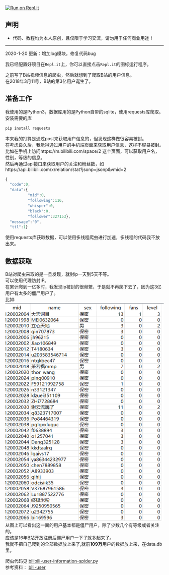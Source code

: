 [![Run on Repl.it](https://repl.it/badge/github/zhang0peter/bilibili-user-information-spider)](https://repl.it/github/zhang0peter/bilibili-user-information-spider)

## 声明

* 代码、教程均为本人原创，且仅限于学习交流，请勿用于任何商业用途！   

********
2020-1-20 更新：增加log模块，修复代码bug

我已经配置好项目在`Repl.it`上，你可以直接点击`Repl.it`的图标运行程序。

之前写了B站视频信息的爬虫，然后就想到了爬取B站的用户信息。                
在2018年3月11号，B站的第3亿用户诞生了。                

## 准备工作
我使用的是Python3，数据库用的是Python自带的sqlite，使用requests库爬取。              
安装需要的库              

```python
pip install requests
```

本来我的打算是通过post来获取用户信息的，但发现这样做很容易被封。                
在考虑良久后，我觉得通过用户的手机端页面来获取用户信息，这样不容易被封。                
比如在手机上访问https://m.bilibili.com/space/2
这个页面，可以获取用户名，性别，等级的信息。                
然后再通过api接口来获取用户的关注和粉丝数，如https://api.bilibili.com/x/relation/stat?jsonp=jsonp&vmid=2                
```javascript
{
  "code":0,
  "data":{
          "mid":0,
          "following":116,
          "whisper":0,
          "black":0,
          "follower":327153},
  "message":"0",
  "ttl":1}
```
使用requests库获取数据，可以使用多线程爬虫进行加速，多线程的代码我不放出来。               


## 数据获取
B站对爬虫采取的是一旦发现，就封ip一天到5天不等。              
可以使用代理防封IP。               
在累计爬到一亿多时，我发现ip被封的很频繁，于是就不再爬下去了，因为这3亿用户有太多的僵尸用户了。                
比如:                
![](information.png)                
从图上可以看出这一面的用户基本都是僵尸用户，除了少数几个有等级或者关注的。                
应该是16年B站开放注册后僵尸用户一下子就多起来了。                
我就不把自己爬到的全部数据放上来了,就前**109万**用户的数据放上来，在data.db里。                






爬虫代码见 [bilibili-user-information-spider.py](spider.py)              
参考资料： [bili-user](https://github.com/airingursb/bilibili-user/)              
